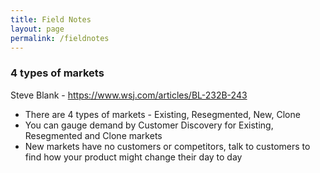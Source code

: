 ```yaml
---
title: Field Notes
layout: page
permalink: /fieldnotes
---
```


### 4 types of markets
Steve Blank - <https://www.wsj.com/articles/BL-232B-243>

- There are 4 types of markets - Existing, Resegmented, New, Clone
- You can gauge demand by Customer Discovery for Existing, Resegmented and Clone markets
- New markets have no customers or competitors, talk to customers to find how your product might change their day to day


